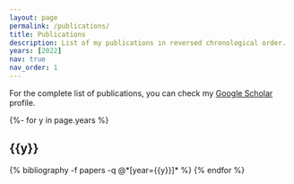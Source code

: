 ```yaml
---
layout: page
permalink: /publications/
title: Publications
description: List of my publications in reversed chronological order.
years: [2022]
nav: true
nav_order: 1
---
```

For the complete list of publications, you can check my [Google Scholar](https://scholar.google.com/citations?user=6sdzR98AAAAJ&hl=en&oi=ao) profile.

<!-- _pages/publications.md -->
<div class="publications">

{%- for y in page.years %}
  <h2 class="year">{{y}}</h2>
  {% bibliography -f papers -q @*[year={{y}}]* %}
{% endfor %}

</div>
